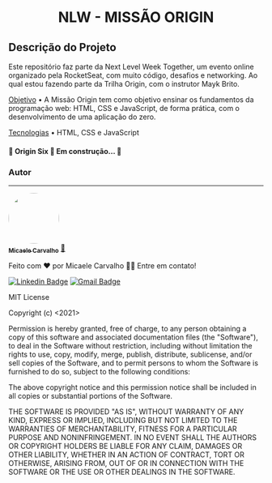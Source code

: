 <h1 align="center"> NLW - MISSÃO ORIGIN </h1>

## Descrição do Projeto

Este repositório faz parte da Next Level Week Together, um evento online organizado pela RocketSeat, com muito código, desafios e networking. Ao qual estou fazendo parte da Trilha Origin, com o instrutor Mayk Brito.

<p align="justify">
	
<a href="#objetivo">Objetivo</a> • A Missão Origin tem como objetivo ensinar os fundamentos da programação web: HTML, CSS e JavaScript, de forma prática, com o desenvolvimento de uma aplicação do zero.

<a href="#tecnologias">Tecnologias</a> • HTML, CSS e JavaScript
  
<h4 align="justify"> 
	🚧  Origin Six 🚀 Em construção...  🚧
</h4>

</p>

### Autor
---

<a href="https://github.com/micaelecarv">
 <img style="border-radius: 50%;" src="https://media-exp3.licdn.com/dms/image/C4D03AQHCaZdOYJTaCQ/profile-displayphoto-shrink_800_800/0/1622806460272?e=1629936000&v=beta&t=Nh1_vGzOZ5ZEDTS6KBl8fjjR2ZL-eYznnybXN3mY2Ys" width="100px;" alt=""/>
 <br />
 <sub><b>Micaele Carvalho</b></sub></a> <a href="https://media-exp3.licdn.com/dms/image/C4D03AQHCaZdOYJTaCQ/profile-displayphoto-shrink_800_800/0/1622806460272?e=1629936000&v=beta&t=Nh1_vGzOZ5ZEDTS6KBl8fjjR2ZL-eYznnybXN3mY2Ys" title="Origin Six">🚀</a>


Feito com ❤️ por Micaele Carvalho 👋🏽 Entre em contato!

[![Linkedin Badge](https://img.shields.io/badge/-micaelecarv-blue?style=flat-square&logo=Linkedin&logoColor=white&link=https://https://www.linkedin.com/in/micaelecarvalho/)](https://www.linkedin.com/in/micaelecarvalho/)
[![Gmail Badge](https://img.shields.io/badge/-micaelecarv@gmail.com-c14438?style=flat-square&logo=Gmail&logoColor=white&link=mailto:micaelecarv@gmail.com)](mailto:micaelecarv@gmail.com)

MIT License

Copyright (c) <2021> <Micaele Carvalho>

Permission is hereby granted, free of charge, to any person obtaining a copy
of this software and associated documentation files (the "Software"), to deal
in the Software without restriction, including without limitation the rights
to use, copy, modify, merge, publish, distribute, sublicense, and/or sell
copies of the Software, and to permit persons to whom the Software is
furnished to do so, subject to the following conditions:

The above copyright notice and this permission notice shall be included in all
copies or substantial portions of the Software.

THE SOFTWARE IS PROVIDED "AS IS", WITHOUT WARRANTY OF ANY KIND, EXPRESS OR
IMPLIED, INCLUDING BUT NOT LIMITED TO THE WARRANTIES OF MERCHANTABILITY,
FITNESS FOR A PARTICULAR PURPOSE AND NONINFRINGEMENT. IN NO EVENT SHALL THE
AUTHORS OR COPYRIGHT HOLDERS BE LIABLE FOR ANY CLAIM, DAMAGES OR OTHER
LIABILITY, WHETHER IN AN ACTION OF CONTRACT, TORT OR OTHERWISE, ARISING FROM,
OUT OF OR IN CONNECTION WITH THE SOFTWARE OR THE USE OR OTHER DEALINGS IN THE
SOFTWARE.


